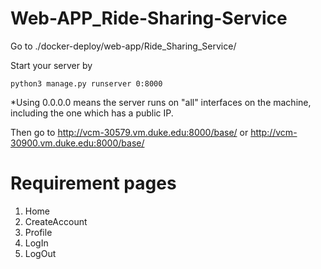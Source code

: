 # Web-APP_Ride-Sharing-Service


Go to ./docker-deploy/web-app/Ride_Sharing_Service/

Start your server by
```
python3 manage.py runserver 0:8000
```
*Using 0.0.0.0 means the server runs on "all" interfaces on the machine, including the one which has a public IP.

Then go to http://vcm-30579.vm.duke.edu:8000/base/ or http://vcm-30900.vm.duke.edu:8000/base/

# Requirement pages
1. Home
2. CreateAccount
3. Profile
4. LogIn
5. LogOut
